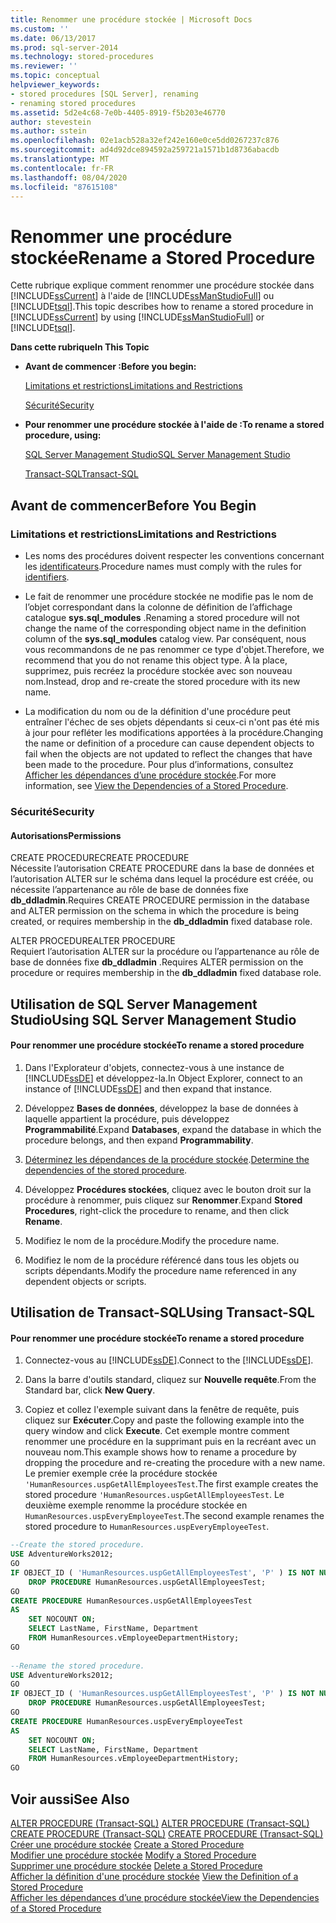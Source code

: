 ```yaml
---
title: Renommer une procédure stockée | Microsoft Docs
ms.custom: ''
ms.date: 06/13/2017
ms.prod: sql-server-2014
ms.technology: stored-procedures
ms.reviewer: ''
ms.topic: conceptual
helpviewer_keywords:
- stored procedures [SQL Server], renaming
- renaming stored procedures
ms.assetid: 5d2e4c68-7e0b-4405-8919-f5b203e46770
author: stevestein
ms.author: sstein
ms.openlocfilehash: 02e1acb528a32ef242e160e0ce5dd0267237c876
ms.sourcegitcommit: ad4d92dce894592a259721a1571b1d8736abacdb
ms.translationtype: MT
ms.contentlocale: fr-FR
ms.lasthandoff: 08/04/2020
ms.locfileid: "87615108"
---
```

# <a name="rename-a-stored-procedure"></a><span data-ttu-id="d2939-102">Renommer une procédure stockée</span><span class="sxs-lookup"><span data-stu-id="d2939-102">Rename a Stored Procedure</span></span>
  <span data-ttu-id="d2939-103">Cette rubrique explique comment renommer une procédure stockée dans [!INCLUDE[ssCurrent](../../includes/sscurrent-md.md)] à l'aide de [!INCLUDE[ssManStudioFull](../../includes/ssmanstudiofull-md.md)] ou [!INCLUDE[tsql](../../includes/tsql-md.md)].</span><span class="sxs-lookup"><span data-stu-id="d2939-103">This topic describes how to rename a stored procedure in [!INCLUDE[ssCurrent](../../includes/sscurrent-md.md)] by using [!INCLUDE[ssManStudioFull](../../includes/ssmanstudiofull-md.md)] or [!INCLUDE[tsql](../../includes/tsql-md.md)].</span></span>  
  
 <span data-ttu-id="d2939-104">**Dans cette rubrique**</span><span class="sxs-lookup"><span data-stu-id="d2939-104">**In This Topic**</span></span>  
  
-   <span data-ttu-id="d2939-105">**Avant de commencer :**</span><span class="sxs-lookup"><span data-stu-id="d2939-105">**Before you begin:**</span></span>  
  
     [<span data-ttu-id="d2939-106">Limitations et restrictions</span><span class="sxs-lookup"><span data-stu-id="d2939-106">Limitations and Restrictions</span></span>](#Restrictions)  
  
     [<span data-ttu-id="d2939-107">Sécurité</span><span class="sxs-lookup"><span data-stu-id="d2939-107">Security</span></span>](#Security)  
  
-   <span data-ttu-id="d2939-108">**Pour renommer une procédure stockée à l'aide de :**</span><span class="sxs-lookup"><span data-stu-id="d2939-108">**To rename a stored procedure, using:**</span></span>  
  
     [<span data-ttu-id="d2939-109">SQL Server Management Studio</span><span class="sxs-lookup"><span data-stu-id="d2939-109">SQL Server Management Studio</span></span>](#SSMSProcedure)  
  
     [<span data-ttu-id="d2939-110">Transact-SQL</span><span class="sxs-lookup"><span data-stu-id="d2939-110">Transact-SQL</span></span>](#TsqlProcedure)  
  
##  <a name="before-you-begin"></a><a name="BeforeYouBegin"></a> <span data-ttu-id="d2939-111">Avant de commencer</span><span class="sxs-lookup"><span data-stu-id="d2939-111">Before You Begin</span></span>  
  
###  <a name="limitations-and-restrictions"></a><a name="Restrictions"></a> <span data-ttu-id="d2939-112">Limitations et restrictions</span><span class="sxs-lookup"><span data-stu-id="d2939-112">Limitations and Restrictions</span></span>  
  
-   <span data-ttu-id="d2939-113">Les noms des procédures doivent respecter les conventions concernant les [identificateurs](../databases/database-identifiers.md).</span><span class="sxs-lookup"><span data-stu-id="d2939-113">Procedure names must comply with the rules for [identifiers](../databases/database-identifiers.md).</span></span>  
  
-   <span data-ttu-id="d2939-114">Le fait de renommer une procédure stockée ne modifie pas le nom de l’objet correspondant dans la colonne de définition de l’affichage catalogue **sys.sql_modules** .</span><span class="sxs-lookup"><span data-stu-id="d2939-114">Renaming a stored procedure will not change the name of the corresponding object name in the definition column of the **sys.sql_modules** catalog view.</span></span> <span data-ttu-id="d2939-115">Par conséquent, nous vous recommandons de ne pas renommer ce type d'objet.</span><span class="sxs-lookup"><span data-stu-id="d2939-115">Therefore, we recommend that you do not rename this object type.</span></span> <span data-ttu-id="d2939-116">À la place, supprimez, puis recréez la procédure stockée avec son nouveau nom.</span><span class="sxs-lookup"><span data-stu-id="d2939-116">Instead, drop and re-create the stored procedure with its new name.</span></span>  
  
-   <span data-ttu-id="d2939-117">La modification du nom ou de la définition d'une procédure peut entraîner l'échec de ses objets dépendants si ceux-ci n'ont pas été mis à jour pour refléter les modifications apportées à la procédure.</span><span class="sxs-lookup"><span data-stu-id="d2939-117">Changing the name or definition of a procedure can cause dependent objects to fail when the objects are not updated to reflect the changes that have been made to the procedure.</span></span> <span data-ttu-id="d2939-118">Pour plus d’informations, consultez [Afficher les dépendances d’une procédure stockée](view-the-dependencies-of-a-stored-procedure.md).</span><span class="sxs-lookup"><span data-stu-id="d2939-118">For more information, see [View the Dependencies of a Stored Procedure](view-the-dependencies-of-a-stored-procedure.md).</span></span>  
  
###  <a name="security"></a><a name="Security"></a> <span data-ttu-id="d2939-119">Sécurité</span><span class="sxs-lookup"><span data-stu-id="d2939-119">Security</span></span>  
  
####  <a name="permissions"></a><a name="Permissions"></a> <span data-ttu-id="d2939-120">Autorisations</span><span class="sxs-lookup"><span data-stu-id="d2939-120">Permissions</span></span>  
 <span data-ttu-id="d2939-121">CREATE PROCEDURE</span><span class="sxs-lookup"><span data-stu-id="d2939-121">CREATE PROCEDURE</span></span>  
 <span data-ttu-id="d2939-122">Nécessite l’autorisation CREATE PROCEDURE dans la base de données et l’autorisation ALTER sur le schéma dans lequel la procédure est créée, ou nécessite l’appartenance au rôle de base de données fixe **db_ddladmin**.</span><span class="sxs-lookup"><span data-stu-id="d2939-122">Requires CREATE PROCEDURE permission in the database and ALTER permission on the schema in which the procedure is being created, or requires membership in the **db_ddladmin** fixed database role.</span></span>  
  
 <span data-ttu-id="d2939-123">ALTER PROCEDURE</span><span class="sxs-lookup"><span data-stu-id="d2939-123">ALTER PROCEDURE</span></span>  
 <span data-ttu-id="d2939-124">Requiert l’autorisation ALTER sur la procédure ou l’appartenance au rôle de base de données fixe **db_ddladmin** .</span><span class="sxs-lookup"><span data-stu-id="d2939-124">Requires ALTER permission on the procedure or requires membership in the **db_ddladmin** fixed database role.</span></span>  
  
##  <a name="using-sql-server-management-studio"></a><a name="SSMSProcedure"></a> <span data-ttu-id="d2939-125">Utilisation de SQL Server Management Studio</span><span class="sxs-lookup"><span data-stu-id="d2939-125">Using SQL Server Management Studio</span></span>  
  
#### <a name="to-rename-a-stored-procedure"></a><span data-ttu-id="d2939-126">Pour renommer une procédure stockée</span><span class="sxs-lookup"><span data-stu-id="d2939-126">To rename a stored procedure</span></span>  
  
1.  <span data-ttu-id="d2939-127">Dans l'Explorateur d'objets, connectez-vous à une instance de [!INCLUDE[ssDE](../../includes/ssde-md.md)] et développez-la.</span><span class="sxs-lookup"><span data-stu-id="d2939-127">In Object Explorer, connect to an instance of [!INCLUDE[ssDE](../../includes/ssde-md.md)] and then expand that instance.</span></span>  
  
2.  <span data-ttu-id="d2939-128">Développez **Bases de données**, développez la base de données à laquelle appartient la procédure, puis développez **Programmabilité**.</span><span class="sxs-lookup"><span data-stu-id="d2939-128">Expand **Databases**, expand the database in which the procedure belongs, and then expand **Programmability**.</span></span>  
  
3.  <span data-ttu-id="d2939-129">[Déterminez les dépendances de la procédure stockée](view-the-dependencies-of-a-stored-procedure.md).</span><span class="sxs-lookup"><span data-stu-id="d2939-129">[Determine the dependencies of the stored procedure](view-the-dependencies-of-a-stored-procedure.md).</span></span>  
  
4.  <span data-ttu-id="d2939-130">Développez **Procédures stockées**, cliquez avec le bouton droit sur la procédure à renommer, puis cliquez sur **Renommer**.</span><span class="sxs-lookup"><span data-stu-id="d2939-130">Expand **Stored Procedures**, right-click the procedure to rename, and then click **Rename**.</span></span>  
  
5.  <span data-ttu-id="d2939-131">Modifiez le nom de la procédure.</span><span class="sxs-lookup"><span data-stu-id="d2939-131">Modify the procedure name.</span></span>  
  
6.  <span data-ttu-id="d2939-132">Modifiez le nom de la procédure référencé dans tous les objets ou scripts dépendants.</span><span class="sxs-lookup"><span data-stu-id="d2939-132">Modify the procedure name referenced in any dependent objects or scripts.</span></span>  
  
##  <a name="using-transact-sql"></a><a name="TsqlProcedure"></a> <span data-ttu-id="d2939-133">Utilisation de Transact-SQL</span><span class="sxs-lookup"><span data-stu-id="d2939-133">Using Transact-SQL</span></span>  
  
#### <a name="to-rename-a-stored-procedure"></a><span data-ttu-id="d2939-134">Pour renommer une procédure stockée</span><span class="sxs-lookup"><span data-stu-id="d2939-134">To rename a stored procedure</span></span>  
  
1.  <span data-ttu-id="d2939-135">Connectez-vous au [!INCLUDE[ssDE](../../includes/ssde-md.md)].</span><span class="sxs-lookup"><span data-stu-id="d2939-135">Connect to the [!INCLUDE[ssDE](../../includes/ssde-md.md)].</span></span>  
  
2.  <span data-ttu-id="d2939-136">Dans la barre d'outils standard, cliquez sur **Nouvelle requête**.</span><span class="sxs-lookup"><span data-stu-id="d2939-136">From the Standard bar, click **New Query**.</span></span>  
  
3.  <span data-ttu-id="d2939-137">Copiez et collez l'exemple suivant dans la fenêtre de requête, puis cliquez sur **Exécuter**.</span><span class="sxs-lookup"><span data-stu-id="d2939-137">Copy and paste the following example into the query window and click **Execute**.</span></span> <span data-ttu-id="d2939-138">Cet exemple montre comment renommer une procédure en la supprimant puis en la recréant avec un nouveau nom.</span><span class="sxs-lookup"><span data-stu-id="d2939-138">This example shows how to rename a procedure by dropping the procedure and re-creating the procedure with a new name.</span></span> <span data-ttu-id="d2939-139">Le premier exemple crée la procédure stockée `'HumanResources.uspGetAllEmployeesTest`.</span><span class="sxs-lookup"><span data-stu-id="d2939-139">The first example creates the stored procedure `'HumanResources.uspGetAllEmployeesTest`.</span></span> <span data-ttu-id="d2939-140">Le deuxième exemple renomme la procédure stockée en `HumanResources.uspEveryEmployeeTest`.</span><span class="sxs-lookup"><span data-stu-id="d2939-140">The second example renames the stored procedure to `HumanResources.uspEveryEmployeeTest`.</span></span>  
  
```sql  
--Create the stored procedure.  
USE AdventureWorks2012;  
GO  
IF OBJECT_ID ( 'HumanResources.uspGetAllEmployeesTest', 'P' ) IS NOT NULL   
    DROP PROCEDURE HumanResources.uspGetAllEmployeesTest;  
GO  
CREATE PROCEDURE HumanResources.uspGetAllEmployeesTest  
AS  
    SET NOCOUNT ON;  
    SELECT LastName, FirstName, Department  
    FROM HumanResources.vEmployeeDepartmentHistory;  
GO  
  
--Rename the stored procedure.  
USE AdventureWorks2012;  
GO  
IF OBJECT_ID ( 'HumanResources.uspGetAllEmployeesTest', 'P' ) IS NOT NULL   
    DROP PROCEDURE HumanResources.uspGetAllEmployeesTest;  
GO  
CREATE PROCEDURE HumanResources.uspEveryEmployeeTest  
AS  
    SET NOCOUNT ON;  
    SELECT LastName, FirstName, Department  
    FROM HumanResources.vEmployeeDepartmentHistory;  
GO  
```  
  
## <a name="see-also"></a><span data-ttu-id="d2939-141">Voir aussi</span><span class="sxs-lookup"><span data-stu-id="d2939-141">See Also</span></span>  
 <span data-ttu-id="d2939-142">[ALTER PROCEDURE &#40;Transact-SQL&#41;](/sql/t-sql/statements/alter-procedure-transact-sql) </span><span class="sxs-lookup"><span data-stu-id="d2939-142">[ALTER PROCEDURE &#40;Transact-SQL&#41;](/sql/t-sql/statements/alter-procedure-transact-sql) </span></span>  
 <span data-ttu-id="d2939-143">[CREATE PROCEDURE &#40;Transact-SQL&#41;](/sql/t-sql/statements/create-procedure-transact-sql) </span><span class="sxs-lookup"><span data-stu-id="d2939-143">[CREATE PROCEDURE &#40;Transact-SQL&#41;](/sql/t-sql/statements/create-procedure-transact-sql) </span></span>  
 <span data-ttu-id="d2939-144">[Créer une procédure stockée](../stored-procedures/create-a-stored-procedure.md) </span><span class="sxs-lookup"><span data-stu-id="d2939-144">[Create a Stored Procedure](../stored-procedures/create-a-stored-procedure.md) </span></span>  
 <span data-ttu-id="d2939-145">[Modifier une procédure stockée](../stored-procedures/modify-a-stored-procedure.md) </span><span class="sxs-lookup"><span data-stu-id="d2939-145">[Modify a Stored Procedure](../stored-procedures/modify-a-stored-procedure.md) </span></span>  
 <span data-ttu-id="d2939-146">[Supprimer une procédure stockée](../stored-procedures/delete-a-stored-procedure.md) </span><span class="sxs-lookup"><span data-stu-id="d2939-146">[Delete a Stored Procedure](../stored-procedures/delete-a-stored-procedure.md) </span></span>  
 <span data-ttu-id="d2939-147">[Afficher la définition d'une procédure stockée](view-the-definition-of-a-stored-procedure.md) </span><span class="sxs-lookup"><span data-stu-id="d2939-147">[View the Definition of a Stored Procedure](view-the-definition-of-a-stored-procedure.md) </span></span>  
 [<span data-ttu-id="d2939-148">Afficher les dépendances d’une procédure stockée</span><span class="sxs-lookup"><span data-stu-id="d2939-148">View the Dependencies of a Stored Procedure</span></span>](view-the-dependencies-of-a-stored-procedure.md)  
  
  
